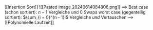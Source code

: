 


[[Insertion Sort]]
![[Pasted image 20240614084806.png]]
==> Best case (schon sortiert): $n - 1$ Vergleiche und $0$ Swaps
worst case (gegenteilig sortiert): $\sum_{i = 0}^{n - 1}i$ Vergleiche _und_ Vertauschen --> [[Polynomielle Laufzeit]]